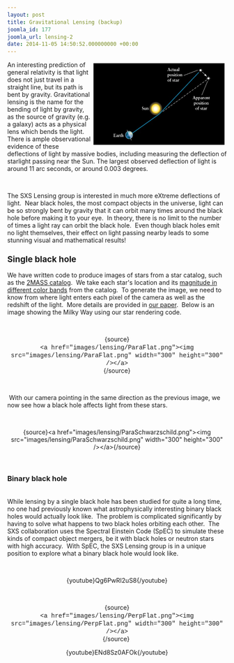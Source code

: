 ```yaml
---
layout: post
title: Gravitational Lensing (backup)
joomla_id: 177
joomla_url: lensing-2
date: 2014-11-05 14:50:52.000000000 +00:00
---
```

<img style="float: right; padding: 5px;" alt="LightDeflection" src="images/lensing/LightDeflection.jpg" height="187" width="301" />
<p style="text-align: left;">An interesting prediction of general relativity is that light does not just travel in a straight line, but its path is bent by gravity. Gravitational lensing is the name for the bending of light by gravity, as the source of gravity (e.g. a galaxy) acts as a physical lens which bends the light. There is ample observational evidence of these deflections of light by massive bodies, including measuring the deflection of starlight passing near the Sun. The largest observed deflection of light is around 11 arc seconds, or around 0.003 degrees.</p>
<p style="text-align: left;">&nbsp;</p>
<div>
<p style="text-align: left;">The SXS Lensing group is interested in much more eXtreme deflections of light. &nbsp;Near black holes, the most compact objects in the universe, light can be so strongly bent by gravity that it can orbit many times around the black hole before making it to your eye. &nbsp;In theory, there is no limit to the number of times a light ray can orbit the black hole. &nbsp;Even though black holes emit no light themselves, their effect on light passing nearby leads to some stunning visual and mathematical results!</p>
<h3 style="text-align: left;"><span style="font-size: 1.17em;">Single black hole</span></h3>
<p style="text-align: left;">We have written code to produce images of stars from a star catalog, such as the&nbsp;<a href="http://www.ipac.caltech.edu/2mass/">2MASS catalog</a>. &nbsp;We take each star's location and its&nbsp;<a href="http://en.wikipedia.org/wiki/Photometric_system">magnitude in different color bands</a>&nbsp;from the catalog. &nbsp;To generate the image, we need to know from where light enters each pixel of the camera as well as the redshift of the light. &nbsp;More details are provided in <a href="http://arxiv.org/abs/1410.7775">our paper</a>. &nbsp;Below is an image showing the Milky Way using our star rendering code.&nbsp;</p>
<p style="text-align: center;">&nbsp;</p>
<p style="text-align: center;"><span style="text-align: center;">{source}</span><span style="text-align: center; font-family: 'courier new', courier, monospace;"><br />&lt;a href="images/lensing/ParaFlat.png"&gt;&lt;img src="images/lensing/ParaFlat.png" width="300" height="300" /&gt;&lt;/a&gt;<br /></span><span style="text-align: center;">{/source}</span></p>
<p style="text-align: center;">&nbsp;</p>
<p style="text-align: left;">&nbsp;With our camera pointing in the same direction as the previous image, we now see how a black hole affects light from these stars. &nbsp;</p>
<p style="text-align: center;">&nbsp;</p>
<p style="text-align: center;">{source}&lt;a href="images/lensing/ParaSchwarzschild.png"&gt;&lt;img src="images/lensing/ParaSchwarzschild.png" width="300" height="300" /&gt;&lt;/a&gt;{/source}</p>
<p style="text-align: center;">&nbsp;</p>
<h3>Binary black hole</h3>
<p style="text-align: left;"><br class="Apple-interchange-newline" />While lensing by a single black hole has been studied for quite a long time, no one had previously known what astrophysically interesting binary black holes would actually look like. &nbsp;The problem is complicated significantly by having to solve what happens to two black holes orbiting each other. &nbsp;The SXS collaboration uses the Spectral Einstein Code (SpEC) to simulate these kinds of compact object mergers, be it with black holes or neutron stars with high accuracy. &nbsp;With SpEC, the SXS Lensing group is in a unique position to explore what a binary black hole would look like.</p>
<p style="text-align: left;">&nbsp;</p>
<p style="text-align: center;">{youtube}Qg6PwRI2uS8{/youtube}</p>
<p>&nbsp;&nbsp;</p>
<p style="text-align: center;"><span style="text-align: center;">{source}</span><span style="text-align: center; font-family: 'courier new', courier, monospace;"><br /><span style="font-family: 'courier new', courier, monospace; text-align: center;">&lt;a href="images/lensing/PerpFlat.png"&gt;</span>&lt;img src="images/lensing/PerpFlat.png" width="300" height="300" /&gt;&lt;/a&gt;<br /></span><span style="text-align: center;">{/source}&nbsp;</span></p>
<p style="text-align: center;">{youtube}ENd8Sz0AFOk{/youtube}</p>
</div>

